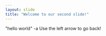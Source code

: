 ```yaml
---
layout: slide
title: "Welcome to our second slide!"
---
```

"hello world" -a
Use the left arrow to go back!

